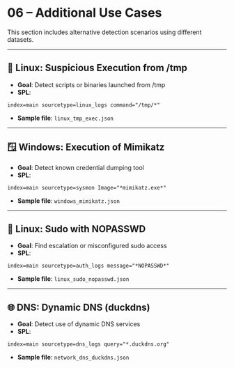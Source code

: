# 06 – Additional Use Cases

This section includes alternative detection scenarios using different datasets.

---

## 🐧 Linux: Suspicious Execution from /tmp

- **Goal**: Detect scripts or binaries launched from /tmp
- **SPL**:
```spl
index=main sourcetype=linux_logs command="/tmp/*"
```
- **Sample file**: `linux_tmp_exec.json`

---

## 🪟 Windows: Execution of Mimikatz

- **Goal**: Detect known credential dumping tool
- **SPL**:
```spl
index=main sourcetype=sysmon Image="*mimikatz.exe*"
```
- **Sample file**: `windows_mimikatz.json`

---

## 🐧 Linux: Sudo with NOPASSWD

- **Goal**: Find escalation or misconfigured sudo access
- **SPL**:
```spl
index=main sourcetype=auth_logs message="*NOPASSWD*"
```
- **Sample file**: `linux_sudo_nopasswd.json`

---

## 🌐 DNS: Dynamic DNS (duckdns)

- **Goal**: Detect use of dynamic DNS services
- **SPL**:
```spl
index=main sourcetype=dns_logs query="*.duckdns.org"
```
- **Sample file**: `network_dns_duckdns.json`